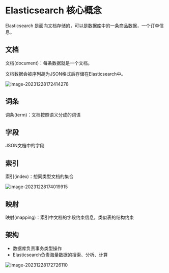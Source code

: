 # Elasticsearch 核心概念

Elasticsearch 是面向文档存储的，可以是数据库中的一条商品数据，一个订单信息。

## 文档

文档(document)：每条数据就是一个文档。

文档数据会被序列胡为JSON格式后存储在Elasticsearch中。

![image-20231228172414278](https://cdn.jsdelivr.net/gh/letengzz/tc2/img202312281724535.png)

## 词条

词条(term)：文档按照语义分成的词语

## 字段

JSON文档中的字段

## 索引

索引(index)：想同类型文档的集合

![image-20231228174019915](https://cdn.jsdelivr.net/gh/letengzz/tc2/img202312281740475.png)

## 映射

映射(mapping)：索引中文档的字段约束信息，类似表的结构约束

## 架构

- 数据库负责事务类型操作
- Elasticsearch负责海量数据的搜索、分析、计算

![image-20231228172726110](https://cdn.jsdelivr.net/gh/letengzz/tc2/img202312281727763.png)
